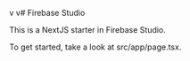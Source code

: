 
v v# Firebase Studio

This is a NextJS starter in Firebase Studio.

To get started, take a look at src/app/page.tsx.
